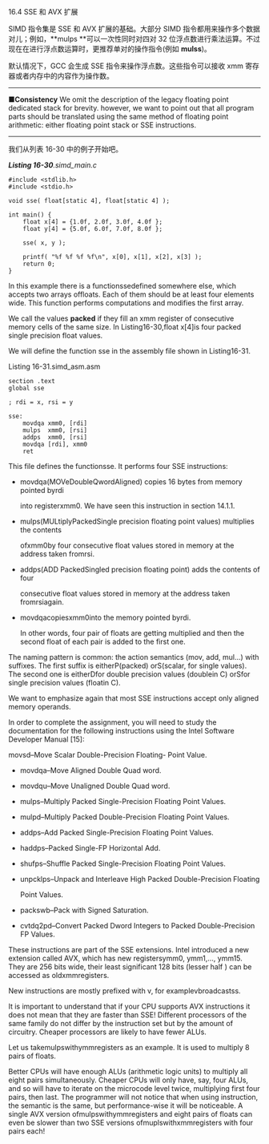 16.4 SSE 和 AVX 扩展

SIMD 指令集是 SSE 和 AVX 扩展的基础。大部分 SIMD 指令都用来操作多个数据对儿；例如，**mulps **可以一次性同时对四对 32 位浮点数进行乘法运算。不过现在在进行浮点数运算时，更推荐单对的操作指令\(例如 **mulss**\)。

默认情况下，GCC 会生成 SSE 指令来操作浮点数。这些指令可以接收 xmm 寄存器或者内存中的内容作为操作数。

---

**■Consistency** We omit the description of the legacy floating point dedicated stack for brevity. however, we want to point out that all program parts should be translated using the same method of floating point arithmetic: either floating point stack or SSE instructions.

---

我们从列表 16-30 中的例子开始吧。

_**Listing 16-30**.simd\_main.c_

```
#include <stdlib.h>
#include <stdio.h>

void sse( float[static 4], float[static 4] );

int main() {
    float x[4] = {1.0f, 2.0f, 3.0f, 4.0f };
    float y[4] = {5.0f, 6.0f, 7.0f, 8.0f };

    sse( x, y );

    printf( "%f %f %f %f\n", x[0], x[1], x[2], x[3] );
    return 0;
}
```

In this example there is a functionssedefined somewhere else, which accepts two arrays offloats. Each of them should be at least four elements wide. This function performs computations and modifies the first array.

We call the values **packed** if they fill an xmm register of consecutive memory cells of the same size. In Listing16-30,float x\[4\]is four packed single precision float values.

We will define the function sse in the assembly file shown in Listing16-31.

Listing 16-31.simd\_asm.asm

```
section .text
global sse

; rdi = x, rsi = y

sse:
    movdqa xmm0, [rdi]
    mulps  xmm0, [rsi]
    addps  xmm0, [rsi]
    movdqa [rdi], xmm0
    ret
```

This file defines the functionsse. It performs four SSE instructions:

* movdqa\(MOVeDoubleQwordAligned\) copies 16 bytes from memory pointed byrdi

  into registerxmm0. We have seen this instruction in section 14.1.1.

* mulps\(MULtiplyPackedSingle precision floating point values\) multiplies the contents

  ofxmm0by four consecutive float values stored in memory at the address taken fromrsi.

* addps\(ADD PackedSingled precision floating point\) adds the contents of four

  consecutive float values stored in memory at the address taken fromrsiagain.

* movdqacopiesxmm0into the memory pointed byrdi.

  In other words, four pair of floats are getting multiplied and then the second float of each pair is added to the first one.

The naming pattern is common: the action semantics \(mov, add, mul...\) with suffixes. The first suffix is eitherP\(packed\) orS\(scalar, for single values\). The second one is eitherDfor double precision values \(doublein C\) orSfor single precision values \(floatin C\).

We want to emphasize again that most SSE instructions accept only aligned memory operands.

In order to complete the assignment, you will need to study the documentation for the following instructions using the Intel Software Developer Manual \[15\]:

movsd–Move Scalar Double-Precision Floating- Point Value.

* movdqa–Move Aligned Double Quad word.

* movdqu–Move Unaligned Double Quad word.

* mulps–Multiply Packed Single-Precision Floating Point Values.

* mulpd–Multiply Packed Double-Precision Floating Point Values.

* addps–Add Packed Single-Precision Floating Point Values.

* haddps–Packed Single-FP Horizontal Add.

* shufps–Shuffle Packed Single-Precision Floating Point Values.

* unpcklps–Unpack and Interleave High Packed Double-Precision Floating

  Point Values.

* packswb–Pack with Signed Saturation.

* cvtdq2pd–Convert Packed Dword Integers to Packed Double-Precision FP Values.

These instructions are part of the SSE extensions. Intel introduced a new extension called AVX, which has new registersymm0, ymm1,..., ymm15. They are 256 bits wide, their least significant 128 bits \(lesser half \) can be accessed as oldxmmregisters.

New instructions are mostly prefixed with v, for examplevbroadcastss.

It is important to understand that if your CPU supports AVX instructions it does not mean that they are faster than SSE! Different processors of the same family do not differ by the instruction set but by the amount of circuitry. Cheaper processors are likely to have fewer ALUs.

Let us takemulpswithymmregisters as an example. It is used to multiply 8 pairs of floats.

Better CPUs will have enough ALUs \(arithmetic logic units\) to multiply all eight pairs simultaneously. Cheaper CPUs will only have, say, four ALUs, and so will have to iterate on the microcode level twice, multiplying first four pairs, then last. The programmer will not notice that when using instruction, the semantic is the same, but performance-wise it will be noticeable. A single AVX version ofmulpswithymmregisters and eight pairs of floats can even be slower than two SSE versions ofmuplswithxmmregisters with four pairs each!

